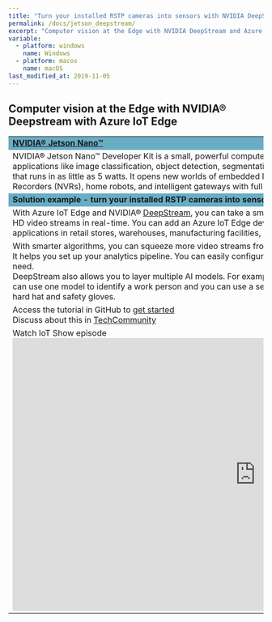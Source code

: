 ```yaml
---
title: "Turn your installed RSTP cameras into sensors with NVIDIA DeepStream and Azure IoT Edge"
permalink: /docs/jetson_deepstream/
excerpt: "Computer vision at the Edge with NVIDIA DeepStream and Azure IoT Edge"
variable:
  - platform: windows
    name: Windows
  - platform: macos
    name: macOS
last_modified_at: 2019-11-05
---
```


## Computer vision at the Edge with NVIDIA® Deepstream with Azure IoT Edge

<html><table><tr bgcolor="#68adc4"><td colspan="2"><b>
<a href="https://www.nvidia.com/en-us/autonomous-machines/embedded-systems/jetson-nano/" target="_blank">NVIDIA® Jetson Nano™</a></b>
<tr><td>
NVIDIA® Jetson Nano™ Developer Kit is a small, powerful computer that lets you run multiple neural networks in parallel for applications like image classification, object detection, segmentation, and speech processing. All in an easy-to-use platform that runs in as little as 5 watts. It opens new worlds of embedded IoT applications, including entry-level Network Video Recorders (NVRs), home robots, and intelligent gateways with full analytics capabilities. 
</td>
<td width="30%">
<img src="{{'assets/images/devices_jetson_nano.jpg' | relative_url}}">
<!-- ![Jetson Nano]({{ '/assets/images/devices_jetson_nano.jpg' | relative_url }})  -->
</td></tr>
<tr bgcolor="#68adc4"><td colspan="2"><b>
Solution example - turn your installed RSTP cameras into sensors
</b></td></tr>
<tr><td colspan="2">
With Azure IoT Edge and NVIDIA® <a href="https://developer.nvidia.com/deepstream-sdk" target="_blank">DeepStream</a>, you can take a small, inexpensive NVIDIA® Jetson Nano™ Developer Kit and analyze HD video streams in real-time.  You can add an Azure IoT Edge device in the field to turn your RSTP cameras into sensors for IoT applications in retail stores, warehouses, manufacturing facilities, connected buildings, urban infrastructure, and more.
</td></tr>
<tr><td colspan="2">
With smarter algorithms, you can squeeze more video streams from your hardware. That’s where the DeepStream toolkit comes in. It helps you set up your analytics pipeline.  You can easily configure DeepStream to efficiently ingest as many video streams as you need.
<br>
DeepStream also allows you to layer multiple AI models. For example, if you are analyzing video data from a construction site, you can use one model to identify a work person and you can use a second model to confirm whether the work person is wearing a hard hat and safety gloves.
</td></tr>
<tr><td colspan="2">
Access the tutorial in GitHub to <a href="https://github.com/toolboc/azure-iot-nvidia-jetson-deepstream-pnp" target="_blank">get started</a><br>
Discuss about this in <a href="https://techcommunity.microsoft.com/t5/Internet-of-Things/Computer-vision-at-the-Edge-with-NVIDIA-DeepStream-and-Azure-IoT/ba-p/984607" target="_blank">TechCommunity</a> 
</td></tr>
<tr><td>
Watch IoT Show episode<br>
<iframe src="https://channel9.msdn.com/Shows/Internet-of-Things-Show/Azure-IoT-Edge-integration-with-Nvidia-Deepstream/player" width="960" height="540" allowFullScreen frameBorder="0" title="Azure IoT Edge integration with Nvidia Deepstream - Microsoft Channel 9 Video"></iframe>
</td></tr>

